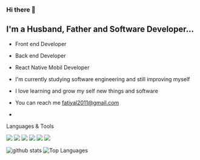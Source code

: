 ### Hi there 👋
<h2> I'm a Husband, Father and Software Developer...</h2>

* Front end Developer
* Back end Developer
* React Native Mobil Developer

* I'm currently studying software engineering and still improving myself
* I love learning and grow my self new things and software
* You can reach me fatiyal2011@gmail.com
* 


Languages & Tools

<img src="https://img.shields.io/badge/-HTML-e34f26?logo=html5&logoColor=fff"> <img src="https://img.shields.io/badge/-CSS-1572B6?logo=css&logoColor=fff"> <img src="https://img.shields.io/badge/-JS-F7DF1E?logo=js&logoColor=fff"> <img src="https://img.shields.io/badge/-REACT-61DAFB?logo=react&logoColor=fff"> <img src="https://img.shields.io/badge/-TYPESCRIPT-3178C6?logo=typescript&logoColor=fff"> <img src="https://img.shields.io/badge/-7952B3?logo=bootstrap&logoColor=fff">

![github stats](https://github-readme-stats.vercel.app/api?username=fatihyaldiz&count_private=true&show_icons=true&theme=radical)   ![Top Languages](https://github-readme-stats.vercel.app/api/top-langs/?username=fatihyaldiz&show_icons=true&theme=radical)


